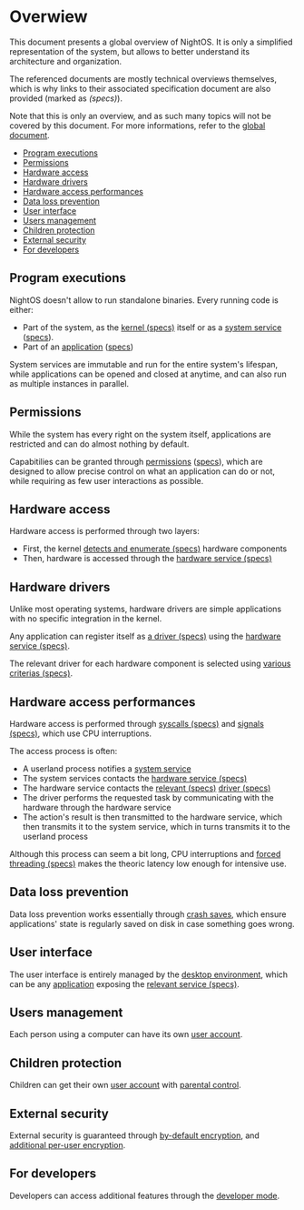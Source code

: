 # Overwiew

This document presents a global overview of NightOS. It is only a simplified representation of the system, but allows to better understand its architecture and organization.

The referenced documents are mostly technical overviews themselves, which is why links to their associated specification document are also provided (marked as _(specs)_).

Note that this is only an overview, and as such many topics will not be covered by this document. For more informations, refer to the [global document](../README.md).

- [Program executions](#program-executions)
- [Permissions](#permissions)
- [Hardware access](#hardware-access)
- [Hardware drivers](#hardware-drivers)
- [Hardware access performances](#hardware-access-performances)
- [Data loss prevention](#data-loss-prevention)
- [User interface](#user-interface)
- [Users management](#users-management)
- [Children protection](#children-protection)
- [External security](#external-security)
- [For developers](#for-developers)

## Program executions

NightOS doesn't allow to run standalone binaries. Every running code is either:

* Part of the system, as the [kernel (specs)](../specs/kernel/README.md) itself or as a [system service](services.md#system-services) ([specs](../specs/services/system/README.md)).
* Part of an [application](../concepts/applications.md) ([specs](../specs/applications-libraries.md))

System services are immutable and run for the entire system's lifespan, while applications can be opened and closed at anytime, and can also run as multiple instances in parallel.

## Permissions

While the system has every right on the system itself, applications are restricted and can do almost nothing by default.

Capabitilies can be granted through [permissions](../features/permissions.md) ([specs](../specs/permissions.md)), which are designed to allow precise control on what an application can do or not, while requiring as few user interactions as possible.

## Hardware access

Hardware access is performed through two layers:

* First, the kernel [detects and enumerate (specs)](../specs/kernel/hardware.md) hardware components
* Then, hardware is accessed through the [hardware service (specs)](../specs/services/system/hw.md)

## Hardware drivers

Unlike most operating systems, hardware drivers are simple applications with no specific integration in the kernel.

Any application can register itself as [a driver (specs)](../specs/services/system/hw.md#drivers) using the [hardware service (specs)](../specs/services/system/hw.md).

The relevant driver for each hardware component is selected using [various criterias (specs)](../specs/services/system/hw.md#driver-selection).

## Hardware access performances

Hardware access is performed through [syscalls (specs)](../specs/kernel/syscalls.md) and [signals (specs)](../specs/kernel/signals.md), which use CPU interruptions. 

The access process is often:

* A userland process notifies a [system service](services.md#system-services)
* The system services contacts the [hardware service (specs)](../specs/services/system/hw.md)
* The hardware service contacts the [relevant (specs)](../specs/services/system/hw.md#driver-selection) [driver (specs)](../specs/services/system/hw.md#drivers)
* The driver performs the requested task by communicating with the hardware through the hardware service
* The action's result is then transmitted to the hardware service, which then transmits it to the system service, which in turns transmits it to the userland process

Although this process can seem a bit long, CPU interruptions and [forced threading (specs)](../specs/services.md#connections) makes the theoric latency low enough for intensive use.

## Data loss prevention

Data loss prevention works essentially through [crash saves](../features/crash-saves.md), which ensure applications' state is regularly saved on disk in case something goes wrong.

## User interface

The user interface is entirely managed by the [desktop environment](../ux/desktop-environment.md), which can be any [application](../concepts/applications.md) exposing the [relevant service (specs)](../specs/services/integration/desktop-environments.md).

## Users management

Each person using a computer can have its own [user account](../concepts/users.md).

## Children protection

Children can get their own [user account](../concepts/users.md) with [parental control](../features/parental-control.md).

## External security

External security is guaranteed through [by-default encryption](../features/encryption.md), and [additional per-user encryption](../features/encryption.md#per-user-encryption).

## For developers

Developers can access additional features through the [developer mode](dev-mode.md).